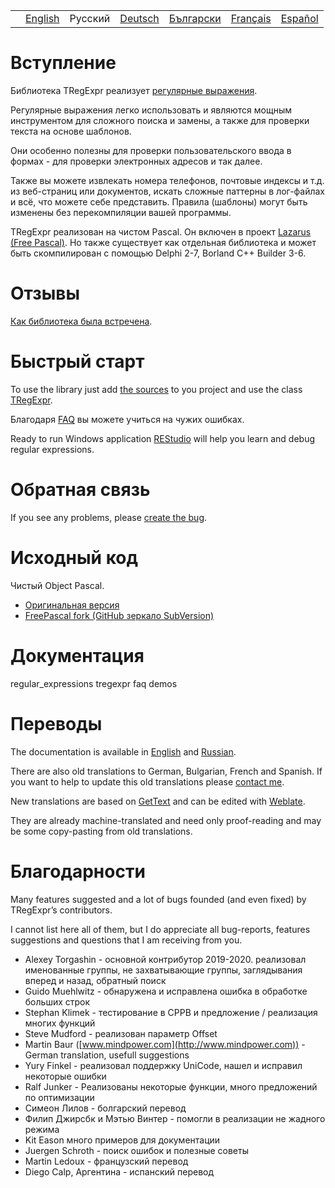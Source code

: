 |     |                                                             |         |                                                                |                                                                  |                                                                 |                                                                |
|-----|-------------------------------------------------------------|---------|----------------------------------------------------------------|------------------------------------------------------------------|-----------------------------------------------------------------|----------------------------------------------------------------|
|     | [English](https://regex.sorokin.engineer/) | Русский | [Deutsch](https://regex.sorokin.engineer/de/) | [Български](https://regex.sorokin.engineer/bg/) | [Français](https://regex.sorokin.engineer/fr/) | [Español](https://regex.sorokin.engineer/es/) |

# Вступление

Библиотека TRegExpr реализует [регулярные выражения](regular_expressions/).

Регулярные выражения легко использовать и являются мощным инструментом для сложного поиска и замены, а также для проверки текста на основе шаблонов.

Они особенно полезны для проверки пользовательского ввода в формах - для проверки электронных адресов и так далее.

Также вы можете извлекать номера телефонов, почтовые индексы и т.д. из веб-страниц или документов, искать сложные паттерны в лог-файлах и всё, что можете себе представить. Правила (шаблоны) могут быть изменены без перекомпиляции вашей программы.

TRegExpr реализован на чистом Pascal. Он включен в проект [Lazarus (Free Pascal)](http://wiki.freepascal.org/Regexpr). Но также существует как отдельная библиотека и может быть скомпилирован с помощью Delphi 2-7, Borland C++ Builder 3-6.


# Отзывы

[Как библиотека была
встречена](https://sorokin.engineer/posts/en/regexpstudio_site_is_lunched.html).

# Быстрый старт

To use the library just add [the
sources](https://github.com/andgineer/TRegExpr/blob/master/src/regexpr.pas)
to you project and use the class [TRegExpr](tregexpr/).

Благодаря [FAQ](faq/) вы можете учиться на чужих ошибках.

Ready to run Windows application
[REStudio](https://github.com/andgineer/TRegExpr/releases/download/0.952b/restudio.zip)
will help you learn and debug regular expressions.

# Обратная связь

If you see any problems, please [create the
bug](https://github.com/andgineer/TRegExpr/issues).

# Исходный код

Чистый Object Pascal.

- [Оригинальная версия](https://github.com/andgineer/TRegExpr)
- [FreePascal fork (GitHub зеркало
  SubVersion)](https://github.com/graemeg/freepascal/blob/master/packages/regexpr/src/regexpr.pas)

# Документация

<div class="toctree" glob="" maxdepth="2">

regular_expressions tregexpr faq demos

</div>

# Переводы

The documentation is available in
[English](https://regex.sorokin.engineer/) and
[Russian](https://regexpr.sorokin.engineer/ru/).

There are also old translations to German, Bulgarian, French and
Spanish. If you want to help to update this old translations please
[contact me](https://github.com/andgineer).

New translations are based on
[GetText](https://en.wikipedia.org/wiki/Gettext) and can be edited with
[Weblate](https://hosted.weblate.org/projects/tregexpr/).

They are already machine-translated and need only proof-reading and may
be some copy-pasting from old translations.

# Благодарности

Many features suggested and a lot of bugs founded (and even fixed) by
TRegExpr’s contributors.

I cannot list here all of them, but I do appreciate all bug-reports,
features suggestions and questions that I am receiving from you.

- Alexey Torgashin - основной контрибутор 2019-2020. реализовал
  именованные группы, не захватывающие группы, заглядывания вперед и
  назад, обратный поиск
- Guido Muehlwitz - обнаружена и исправлена ошибка в обработке больших
  строк
- Stephan Klimek - тестирование в CPPB и предложение / реализация многих
  функций
- Steve Mudford - реализован параметр Offset
- Martin Baur ([www.mindpower.com](http://www.mindpower.com)) -German
  translation, usefull suggestions
- Yury Finkel - реализовал поддержку UniCode, нашел и исправил некоторые
  ошибки
- Ralf Junker - Реализованы некоторые функции, много предложений по
  оптимизации
- Симеон Лилов - болгарский перевод
- Филип Джирсбк и Мэтью Винтер - помогли в реализации не жадного режима
- Kit Eason много примеров для документации
- Juergen Schroth - поиск ошибок и полезные советы
- Martin Ledoux - французский перевод
- Diego Calp, Аргентина - испанский перевод
